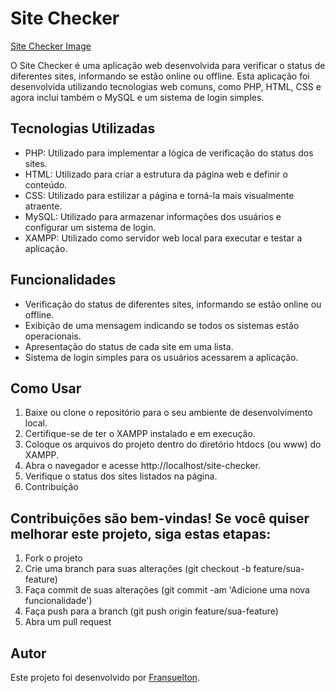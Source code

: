 # Site Checker

[Site Checker Image](./src/images/readme.jpg)

O Site Checker é uma aplicação web desenvolvida para verificar o status de diferentes sites, informando se estão online ou offline. Esta aplicação foi desenvolvida utilizando tecnologias web comuns, como PHP, HTML, CSS e agora inclui também o MySQL e um sistema de login simples.

## Tecnologias Utilizadas

- PHP: Utilizado para implementar a lógica de verificação do status dos sites.
- HTML: Utilizado para criar a estrutura da página web e definir o conteúdo.
- CSS: Utilizado para estilizar a página e torná-la mais visualmente atraente.
- MySQL: Utilizado para armazenar informações dos usuários e configurar um sistema de login.
- XAMPP: Utilizado como servidor web local para executar e testar a aplicação.

## Funcionalidades

- Verificação do status de diferentes sites, informando se estão online ou offline.
- Exibição de uma mensagem indicando se todos os sistemas estão operacionais.
- Apresentação do status de cada site em uma lista.
- Sistema de login simples para os usuários acessarem a aplicação.

## Como Usar

1. Baixe ou clone o repositório para o seu ambiente de desenvolvimento local.
2. Certifique-se de ter o XAMPP instalado e em execução.
3. Coloque os arquivos do projeto dentro do diretório htdocs (ou www) do XAMPP.
4. Abra o navegador e acesse http://localhost/site-checker.
5. Verifique o status dos sites listados na página.
6. Contribuição

## Contribuições são bem-vindas! Se você quiser melhorar este projeto, siga estas etapas:

1. Fork o projeto
2. Crie uma branch para suas alterações (git checkout -b feature/sua-feature)
3. Faça commit de suas alterações (git commit -am 'Adicione uma nova funcionalidade')
4. Faça push para a branch (git push origin feature/sua-feature)
5. Abra um pull request

## Autor

Este projeto foi desenvolvido por [Fransuelton](https://www.linkedin.com/in/fransuelton/).